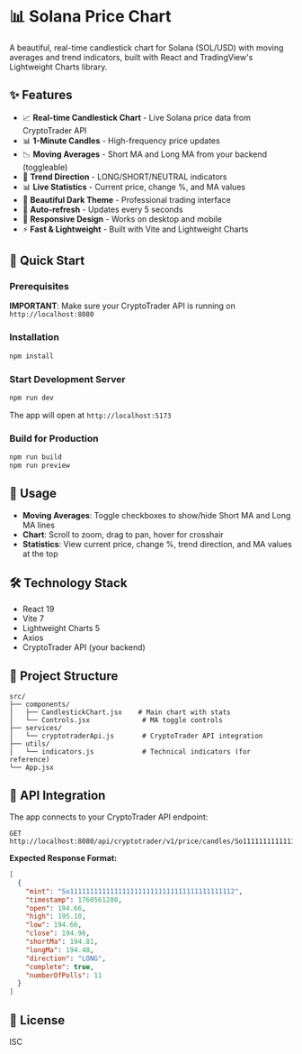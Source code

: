 # 📊 Solana Price Chart

A beautiful, real-time candlestick chart for Solana (SOL/USD) with moving averages and trend indicators, built with React and TradingView's Lightweight Charts library.

## ✨ Features

- 📈 **Real-time Candlestick Chart** - Live Solana price data from CryptoTrader API
- 📊 **1-Minute Candles** - High-frequency price updates
- 📉 **Moving Averages** - Short MA and Long MA from your backend (toggleable)
- 🎯 **Trend Direction** - LONG/SHORT/NEUTRAL indicators
- 📊 **Live Statistics** - Current price, change %, and MA values
- 🎨 **Beautiful Dark Theme** - Professional trading interface
- 🔄 **Auto-refresh** - Updates every 5 seconds
- 📱 **Responsive Design** - Works on desktop and mobile
- ⚡ **Fast & Lightweight** - Built with Vite and Lightweight Charts

## 🚀 Quick Start

### Prerequisites

**IMPORTANT**: Make sure your CryptoTrader API is running on `http://localhost:8080`

### Installation

```bash
npm install
```

### Start Development Server

```bash
npm run dev
```

The app will open at `http://localhost:5173`

### Build for Production

```bash
npm run build
npm run preview
```

## 🎯 Usage

- **Moving Averages**: Toggle checkboxes to show/hide Short MA and Long MA lines
- **Chart**: Scroll to zoom, drag to pan, hover for crosshair
- **Statistics**: View current price, change %, trend direction, and MA values at the top

## 🛠️ Technology Stack

- React 19
- Vite 7
- Lightweight Charts 5
- Axios
- CryptoTrader API (your backend)

## 📁 Project Structure

```
src/
├── components/
│   ├── CandlestickChart.jsx    # Main chart with stats
│   └── Controls.jsx             # MA toggle controls
├── services/
│   └── cryptotraderApi.js       # CryptoTrader API integration
├── utils/
│   └── indicators.js            # Technical indicators (for reference)
└── App.jsx
```

## 🔌 API Integration

The app connects to your CryptoTrader API endpoint:

```
GET http://localhost:8080/api/cryptotrader/v1/price/candles/So11111111111111111111111111111111111111112
```

**Expected Response Format:**
```json
[
  {
    "mint": "So11111111111111111111111111111111111111112",
    "timestamp": 1760561280,
    "open": 194.66,
    "high": 195.10,
    "low": 194.66,
    "close": 194.96,
    "shortMa": 194.81,
    "longMa": 194.48,
    "direction": "LONG",
    "complete": true,
    "numberOfPolls": 11
  }
]
```

## 📝 License

ISC
